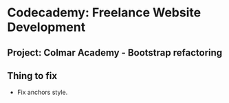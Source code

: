 # Codecademy: Freelance Website Development
## Project: Colmar Academy - Bootstrap refactoring


## Thing to fix
* Fix anchors style.

